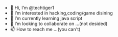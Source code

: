 - 👋 Hi, I’m @techtiger1
- 👀 I’m interested in hacking,coding/game disining
- 🌱 I’m currently learning java script
- 💞️ I’m looking to collaborate on ...(not desided)
- 📫 How to reach me ...(you can't)

<!---
techtiger1/techtiger1 is a ✨ special ✨ repository because its `README.md` (this file) appears on your GitHub profile.
You can click the Preview link to take a look at your changes.
--->
